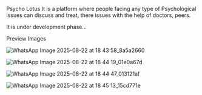 Psycho Lotus
It is a platform where people facing any type of Psychological issues can discuss and treat, there issues with the help of doctors, peers.

It is under development phase...

Preview Images

![WhatsApp Image 2025-08-22 at 18 43 58_8a5a2660](https://github.com/user-attachments/assets/741727f6-23af-4e8e-8378-4f75ea2501ec)


![WhatsApp Image 2025-08-22 at 18 44 19_01e0a67d](https://github.com/user-attachments/assets/9b41efa8-45a9-4114-8603-f20a8010b3a7)


![WhatsApp Image 2025-08-22 at 18 44 47_013121af](https://github.com/user-attachments/assets/8462f34c-9174-424f-98c9-6ff4b331bf9e)


![WhatsApp Image 2025-08-22 at 18 45 13_15cd771e](https://github.com/user-attachments/assets/17c512bc-7da8-40b2-a8e6-7eb35ad7206d)

